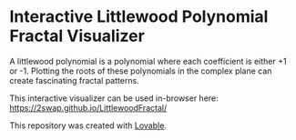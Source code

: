 # Interactive Littlewood Polynomial Fractal Visualizer

A littlewood polynomial is a polynomial where each coefficient is either +1 or -1. Plotting the roots of these polynomials in the complex plane can create fascinating fractal patterns.

This interactive visualizer can be used in-browser here: https://2swap.github.io/LittlewoodFractal/

This repository was created with [Lovable](https://lovable.dev).
